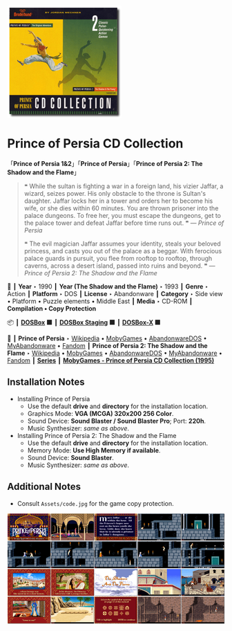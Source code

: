 ![](Thumbnail.png "application-thumbnail")

# Prince of Persia CD Collection

「**Prince of Persia 1&2**」「**Prince of Persia**」「**Prince of Persia 2: The Shadow and the Flame**」

> ❝ While the sultan is fighting a war in a foreign land, his vizier Jaffar, a wizard, seizes power. His only obstacle to the throne is Sultan's daughter. Jaffar locks her in a tower and orders her to become his wife, or she dies within 60 minutes. You are thrown prisoner into the palace dungeons. To free her, you must escape the dungeons, get to the palace tower and defeat Jaffar before time runs out. ❞ — *Prince of Persia*
>
> ❝ The evil magician Jaffar assumes your identity, steals your beloved princess, and casts you out of the palace as a beggar. With ferocious palace guards in pursuit, you flee from rooftop to rooftop, through caverns, across a desert island, passed into ruins and beyond. ❞ — *Prince of Persia 2: The Shadow and the Flame*
>

📌 ┃ **Year** ‣ 1990 ┃ **Year (The Shadow and the Flame)** ‣ 1993 ┃ **Genre** ‣ Action ┃ **Platform** ‣ DOS ┃ **License** ‣ Abandonware ┃ **Category** ‣ Side view • Platform • Puzzle elements • Middle East ┃ **Media** ‣ CD-ROM ┃ **Compilation • Copy Protection** 

📦 ┃ **[DOSBox](https://www.dosbox.com/) 🟩** ┃ **[DOSBox Staging](https://dosbox-staging.github.io/) 🟩** ┃ **[DOSBox-X](https://dosbox-x.com/) 🟩** 

📎 ┃ **Prince of Persia** ‣ [Wikipedia](https://en.wikipedia.org/wiki/Prince_of_Persia_(1989_video_game)) • [MobyGames](https://www.mobygames.com/game/196/prince-of-persia/) • [AbandonwareDOS](https://www.abandonwaredos.com/abandonware-game.php?abandonware=Prince+of+Persia&gid=551) • [MyAbandonware](https://www.myabandonware.com/game/prince-of-persia-pd) • [Fandom](https://princeofpersia.fandom.com/wiki/Prince_of_Persia_(1989)) ┃ **Prince of Persia 2: The Shadow and the Flame** ‣ [Wikipedia](https://en.wikipedia.org/wiki/Prince_of_Persia_2:_The_Shadow_and_the_Flame) • [MobyGames](https://www.mobygames.com/game/78/prince-of-persia-2-the-shadow-the-flame/) • [AbandonwareDOS](https://www.abandonwaredos.com/abandonware-game.php?abandonware=Prince+of+Persia+2%3A+The+Shadow+and+the+Flame&gid=1156) • [MyAbandonware](https://www.myabandonware.com/game/prince-of-persia-2-the-shadow-the-flame-29j) • [Fandom](https://princeofpersia.fandom.com/wiki/Prince_of_Persia_2:_The_Shadow_and_the_Flame) ┃ **[Series](https://en.wikipedia.org/wiki/Prince_of_Persia)** ┃ **[MobyGames - Prince of Persia CD Collection (1995)](https://www.mobygames.com/game/16597/prince-of-persia-cd-collection/)** 

## Installation Notes
- Installing Prince of Persia
  - Use the default **drive** and **directory** for the installation location.
  - Graphics Mode: **VGA (MCGA) 320x200 256 Color**.
  - Sound Device: **Sound Blaster / Sound Blaster Pro**; Port: **220h**.
  - Music Synthesizer: *same as above*.
- Installing Prince of Persia 2: The Shadow and the Flame
  - Use the default **drive** and **directory** for the installation location.
  - Memory Mode: **Use High Memory if available**.
  - Sound Device: **Sound Blaster**.
  - Music Synthesizer: *same as above*.

## Additional Notes
- Consult `Assets/code.jpg` for the game copy protection.

![](Montage.png "Prince of Persia CD Collection")

